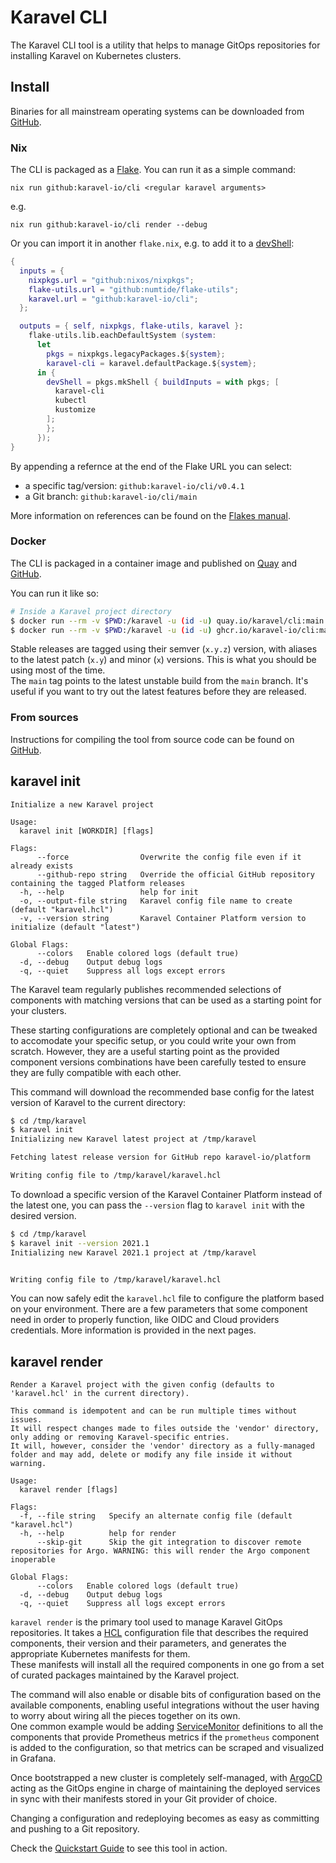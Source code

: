 # Karavel CLI

The Karavel CLI tool is a utility that helps to manage GitOps repositories for installing Karavel on Kubernetes
clusters.

## Install

Binaries for all mainstream operating systems can be downloaded from [GitHub](https://github.com/karavel-io/cli/releases).

### Nix

The CLI is packaged as a [Flake](https://nixos.wiki/wiki/Flakes). You can run it as a simple command:

`nix run github:karavel-io/cli <regular karavel arguments>`

e.g.

`nix run github:karavel-io/cli render --debug`

Or you can import it in another `flake.nix`, e.g. to add it to a [devShell](https://nixos.wiki/wiki/Development_environment_with_nix-shell):

```nix
{
  inputs = {
    nixpkgs.url = "github:nixos/nixpkgs";
    flake-utils.url = "github:numtide/flake-utils";
    karavel.url = "github:karavel-io/cli";
  };

  outputs = { self, nixpkgs, flake-utils, karavel }:
    flake-utils.lib.eachDefaultSystem (system:
      let
        pkgs = nixpkgs.legacyPackages.${system};
        karavel-cli = karavel.defaultPackage.${system};
      in {
        devShell = pkgs.mkShell { buildInputs = with pkgs; [
          karavel-cli
          kubectl
          kustomize
        ];
        };
      });
}
```

By appending a refernce at the end of the Flake URL you can select:

- a specific tag/version: `github:karavel-io/cli/v0.4.1`
- a Git branch: `github:karavel-io/cli/main`

More information on references can be found on the [Flakes manual](https://nixos.org/manual/nix/stable/command-ref/new-cli/nix3-flake.html#flake-references).

### Docker

The CLI is packaged in a container image and published on [Quay](https://quay.io/karavel/cli) and [GitHub](https://github.com/karavel-io/cli/pkgs/container/cli).

You can run it like so:

```bash
# Inside a Karavel project directory
$ docker run --rm -v $PWD:/karavel -u (id -u) quay.io/karavel/cli:main render
$ docker run --rm -v $PWD:/karavel -u (id -u) ghcr.io/karavel-io/cli:main render
```

Stable releases are tagged using their semver (`x.y.z`) version, with aliases to the latest patch (`x.y`) and minor (`x`) versions.
This is what you should be using most of the time.  
The `main` tag points to the latest unstable build from the `main` branch. It's useful if you want to try out the latest
features before they are released.

### From sources

Instructions for compiling the tool from source code can be found on [GitHub](https://github.com/karavel-io/cli).

## karavel init

```
Initialize a new Karavel project

Usage:
  karavel init [WORKDIR] [flags]

Flags:
      --force                Overwrite the config file even if it already exists
      --github-repo string   Override the official GitHub repository containing the tagged Platform releases
  -h, --help                 help for init
  -o, --output-file string   Karavel config file name to create (default "karavel.hcl")
  -v, --version string       Karavel Container Platform version to initialize (default "latest")

Global Flags:
      --colors   Enable colored logs (default true)
  -d, --debug    Output debug logs
  -q, --quiet    Suppress all logs except errors
```

The Karavel team regularly publishes recommended selections of components with matching versions that can be used as a
starting point for your clusters.

These starting configurations are completely optional and can be tweaked to accomodate your specific setup, or you could
write your own from scratch. However, they are a useful starting point as the provided component versions combinations
have been carefully tested to ensure they are fully compatible with each other.

This command will download the recommended base config for the latest version of Karavel to the current directory:

```bash
$ cd /tmp/karavel 
$ karavel init
Initializing new Karavel latest project at /tmp/karavel

Fetching latest release version for GitHub repo karavel-io/platform

Writing config file to /tmp/karavel/karavel.hcl
```

To download a specific version of the Karavel Container Platform instead of the latest one, you can pass the `--version`
flag to `karavel init` with the desired version.

```bash
$ cd /tmp/karavel 
$ karavel init --version 2021.1
Initializing new Karavel 2021.1 project at /tmp/karavel


Writing config file to /tmp/karavel/karavel.hcl
```

You can now safely edit the `karavel.hcl` file to configure the platform based on your environment. There are a few
parameters that some component need in order to properly function, like OIDC and Cloud providers credentials. More
information is provided in the next pages.

## karavel render

```
Render a Karavel project with the given config (defaults to 'karavel.hcl' in the current directory).

This command is idempotent and can be run multiple times without issues. 
It will respect changes made to files outside the 'vendor' directory, only adding or removing Karavel-specific entries.
It will, however, consider the 'vendor' directory as a fully-managed folder and may add, delete or modify any file inside it without warning.

Usage:
  karavel render [flags]

Flags:
  -f, --file string   Specify an alternate config file (default "karavel.hcl")
  -h, --help          help for render
      --skip-git      Skip the git integration to discover remote repositories for Argo. WARNING: this will render the Argo component inoperable

Global Flags:
      --colors   Enable colored logs (default true)
  -d, --debug    Output debug logs
  -q, --quiet    Suppress all logs except errors
```

`karavel render` is the primary tool used to manage Karavel GitOps repositories. It takes a [HCL] configuration file
that describes the required components, their version and their parameters, and generates the appropriate Kubernetes
manifests for them.  
These manifests will install all the required components in one go from a set of curated packages maintained by the
Karavel project.

The command will also enable or disable bits of configuration based on the available components, enabling useful
integrations without the user having to worry about wiring all the pieces together on its own.  
One common example would be adding [ServiceMonitor] definitions to all the components that provide Prometheus metrics if
the `prometheus` component is added to the configuration, so that metrics can be scraped and visualized in Grafana.

Once bootstrapped a new cluster is completely self-managed, with [ArgoCD] acting as the GitOps engine in charge of
maintaining the deployed services in sync with their manifests stored in your Git provider of choice.

Changing a configuration and redeploying becomes as easy as committing and pushing to a Git repository.

Check the [Quickstart Guide] to see this tool in action.

[ArgoCD]: https://argoproj.github.io/argo-cd

[Quickstart Guide]: quickstart.md

[HCL]: https://www.terraform.io/docs/language/syntax/configuration.html

[ServiceMonitor]: https://github.com/prometheus-operator/prometheus-operator/blob/master/Documentation/user-guides/getting-started.md
